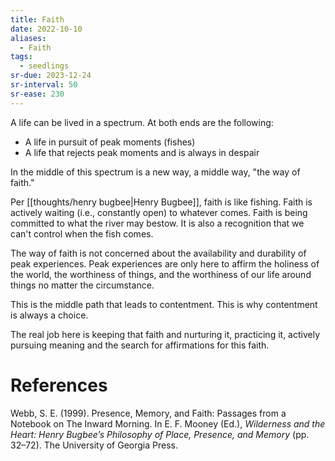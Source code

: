 ```yaml
---
title: Faith
date: 2022-10-10
aliases:
  - Faith
tags:
  - seedlings
sr-due: 2023-12-24
sr-interval: 50
sr-ease: 230
---
```

A life can be lived in a spectrum. At both ends are the following:
- A life in pursuit of peak moments (fishes)
- A life that rejects peak moments and is always in despair

In the middle of this spectrum is a new way, a middle way, "the way of faith."

Per [[thoughts/henry bugbee|Henry Bugbee]], faith is like fishing. Faith is actively waiting (i.e., constantly open) to whatever comes. Faith is being committed to what the river may bestow. It is also a recognition that we can't control when the fish comes.

The way of faith is not concerned about the availability and durability of peak experiences. Peak experiences are only here to affirm the holiness of the world, the worthiness of things, and the worthiness of our life around things no matter the circumstance.

This is the middle path that leads to contentment. This is why contentment is always a choice.

The real job here is keeping that faith and nurturing it, practicing it, actively pursuing meaning and the search for affirmations for this faith.

# References

Webb, S. E. (1999). Presence, Memory, and Faith: Passages from a Notebook on The Inward Morning. In E. F. Mooney (Ed.), _Wilderness and the Heart: Henry Bugbee’s Philosophy of Place, Presence, and Memory_ (pp. 32–72). The University of Georgia Press.